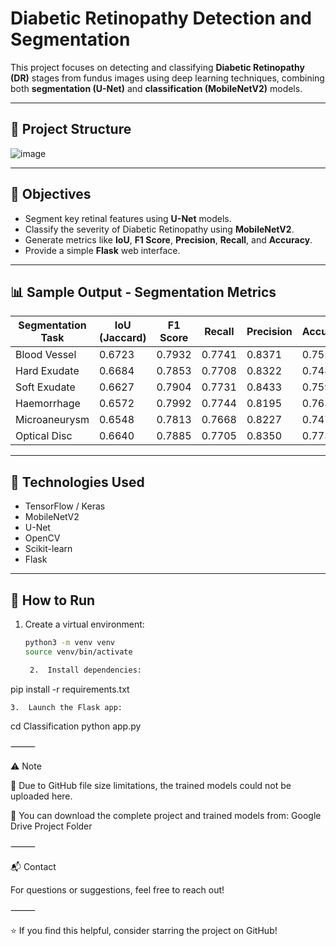 # Diabetic Retinopathy Detection and Segmentation

This project focuses on detecting and classifying **Diabetic Retinopathy (DR)** stages from fundus images using deep learning techniques, combining both **segmentation (U-Net)** and **classification (MobileNetV2)** models.

---

## 📁 Project Structure

![image](https://github.com/user-attachments/assets/3200e2d7-ebcb-4cdf-ac29-587e88292505)

---

## 🎯 Objectives

- Segment key retinal features using **U-Net** models.
- Classify the severity of Diabetic Retinopathy using **MobileNetV2**.
- Generate metrics like **IoU**, **F1 Score**, **Precision**, **Recall**, and **Accuracy**.
- Provide a simple **Flask** web interface.

---

## 📊 Sample Output - Segmentation Metrics

| Segmentation Task | IoU (Jaccard) | F1 Score | Recall | Precision | Accuracy |
|-------------------|---------------|----------|--------|-----------|----------|
| Blood Vessel      | 0.6723        | 0.7932   | 0.7741 | 0.8371    | 0.7520   |
| Hard Exudate      | 0.6684        | 0.7853   | 0.7708 | 0.8322    | 0.7481   |
| Soft Exudate      | 0.6627        | 0.7904   | 0.7731 | 0.8433    | 0.7599   |
| Haemorrhage       | 0.6572        | 0.7992   | 0.7744 | 0.8195    | 0.7637   |
| Microaneurysm     | 0.6548        | 0.7813   | 0.7668 | 0.8227    | 0.7476   |
| Optical Disc      | 0.6640        | 0.7885   | 0.7705 | 0.8350    | 0.7735   |

---

## 🧪 Technologies Used

- TensorFlow / Keras
- MobileNetV2
- U-Net
- OpenCV
- Scikit-learn
- Flask

---

## 🚀 How to Run

1. Create a virtual environment:

   ```bash
   python3 -m venv venv
   source venv/bin/activate

	2.	Install dependencies:

pip install -r requirements.txt


	3.	Launch the Flask app:

cd Classification
python app.py



⸻

⚠️ Note

📂 Due to GitHub file size limitations, the trained models could not be uploaded here.

🔗 You can download the complete project and trained models from:
Google Drive Project Folder

⸻

📬 Contact

For questions or suggestions, feel free to reach out!

⸻

⭐ If you find this helpful, consider starring the project on GitHub!
